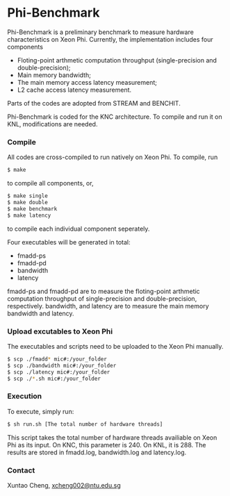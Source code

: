# Phi-Benchmark

Phi-Benchmark is a preliminary benchmark to measure hardware characteristics on Xeon Phi. Currently, the implementation includes four components
  - Floting-point arthmetic computation throughput (single-precision and double-precision); 
  - Main memory bandwidth;
  - The main memory access latency measurement;
  - L2 cache access latency measurement.

Parts of the codes are adopted from STREAM and BENCHIT. 

Phi-Benchmark is coded for the KNC architecture. To compile and run it on KNL, modifications are needed. 

### Compile
All codes are cross-compiled to run natively on Xeon Phi. To compile, run

```sh
$ make
```
to compile all components, or,

```sh
$ make single
$ make double
$ make benchmark
$ make latency
```
to compile each individual component seperately. 

Four executables will be generated in total:
  - fmadd-ps
  - fmadd-pd
  - bandwidth
  - latency

fmadd-ps and fmadd-pd are to measure the floting-point arthmetic computation throughput of single-precision and double-precision, respectively. bandwidth, and latency are to measure the main memory bandwidth and latency. 

### Upload excutables to Xeon Phi

The executables and scripts need to be uploaded to the Xeon Phi manually. 

```sh
$ scp ./fmadd* mic#:/your_folder
$ scp ./bandwidth mic#:/your_folder
$ scp ./latency mic#:/your_folder
$ scp ./*.sh mic#:/your_folder
```

### Execution

To execute, simply run:
```sh
$ sh run.sh [The total number of hardware threads]
```

This script takes the total number of hardware threads availiable on Xeon Phi as its input. On KNC, this parameter is 240. On KNL, it is 288. The results are stored in fmadd.log, bandwidth.log and latency.log.


### Contact
Xuntao Cheng, xcheng002@ntu.edu.sg
